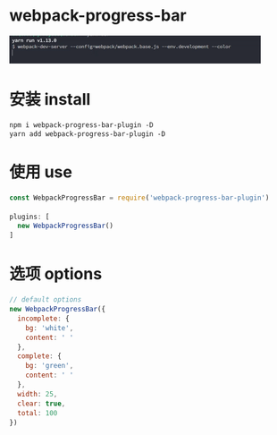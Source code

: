 # webpack-progress-bar
![webpack-progress-bar](./progress.gif)

# 安装 install
```
npm i webpack-progress-bar-plugin -D 
yarn add webpack-progress-bar-plugin -D
```

# 使用 use
``` js
const WebpackProgressBar = require('webpack-progress-bar-plugin')

plugins: [
  new WebpackProgressBar()
]

```

# 选项 options
``` js
// default options
new WebpackProgressBar({
  incomplete: {      
    bg: 'white',
    content: ' '
  },
  complete: {
    bg: 'green',
    content: ' '
  },
  width: 25,
  clear: true,
  total: 100
})

```

